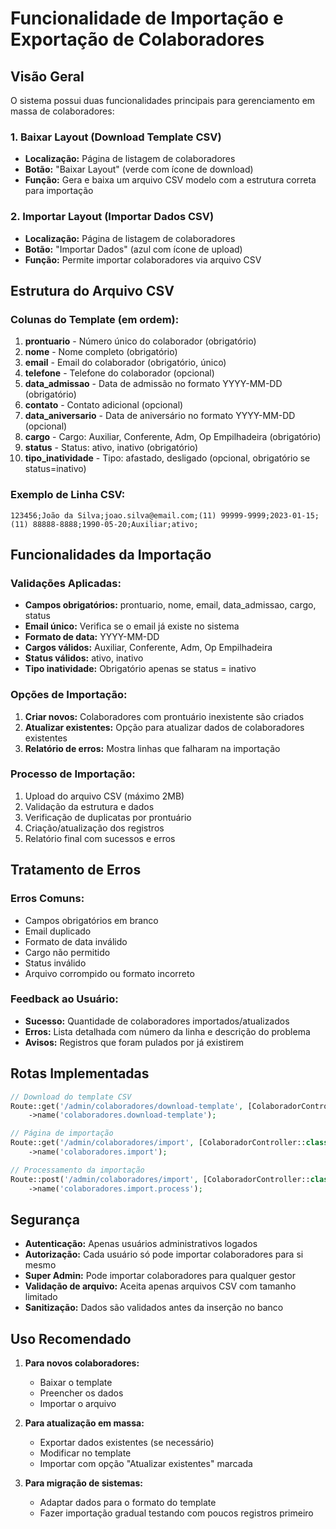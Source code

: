 # Funcionalidade de Importação e Exportação de Colaboradores

## Visão Geral

O sistema possui duas funcionalidades principais para gerenciamento em massa de colaboradores:

### 1. **Baixar Layout** (Download Template CSV)
- **Localização:** Página de listagem de colaboradores
- **Botão:** "Baixar Layout" (verde com ícone de download)
- **Função:** Gera e baixa um arquivo CSV modelo com a estrutura correta para importação

### 2. **Importar Layout** (Importar Dados CSV)
- **Localização:** Página de listagem de colaboradores
- **Botão:** "Importar Dados" (azul com ícone de upload)
- **Função:** Permite importar colaboradores via arquivo CSV

## Estrutura do Arquivo CSV

### Colunas do Template (em ordem):
1. **prontuario** - Número único do colaborador (obrigatório)
2. **nome** - Nome completo (obrigatório)
3. **email** - Email do colaborador (obrigatório, único)
4. **telefone** - Telefone do colaborador (opcional)
5. **data_admissao** - Data de admissão no formato YYYY-MM-DD (obrigatório)
6. **contato** - Contato adicional (opcional)
7. **data_aniversario** - Data de aniversário no formato YYYY-MM-DD (opcional)
8. **cargo** - Cargo: Auxiliar, Conferente, Adm, Op Empilhadeira (obrigatório)
9. **status** - Status: ativo, inativo (obrigatório)
10. **tipo_inatividade** - Tipo: afastado, desligado (opcional, obrigatório se status=inativo)

### Exemplo de Linha CSV:
```
123456;João da Silva;joao.silva@email.com;(11) 99999-9999;2023-01-15;(11) 88888-8888;1990-05-20;Auxiliar;ativo;
```

## Funcionalidades da Importação

### Validações Aplicadas:
- **Campos obrigatórios:** prontuario, nome, email, data_admissao, cargo, status
- **Email único:** Verifica se o email já existe no sistema
- **Formato de data:** YYYY-MM-DD
- **Cargos válidos:** Auxiliar, Conferente, Adm, Op Empilhadeira
- **Status válidos:** ativo, inativo
- **Tipo inatividade:** Obrigatório apenas se status = inativo

### Opções de Importação:
1. **Criar novos:** Colaboradores com prontuário inexistente são criados
2. **Atualizar existentes:** Opção para atualizar dados de colaboradores existentes
3. **Relatório de erros:** Mostra linhas que falharam na importação

### Processo de Importação:
1. Upload do arquivo CSV (máximo 2MB)
2. Validação da estrutura e dados
3. Verificação de duplicatas por prontuário
4. Criação/atualização dos registros
5. Relatório final com sucessos e erros

## Tratamento de Erros

### Erros Comuns:
- Campos obrigatórios em branco
- Email duplicado
- Formato de data inválido
- Cargo não permitido
- Status inválido
- Arquivo corrompido ou formato incorreto

### Feedback ao Usuário:
- **Sucesso:** Quantidade de colaboradores importados/atualizados
- **Erros:** Lista detalhada com número da linha e descrição do problema
- **Avisos:** Registros que foram pulados por já existirem

## Rotas Implementadas

```php
// Download do template CSV
Route::get('/admin/colaboradores/download-template', [ColaboradorController::class, 'downloadTemplate'])
    ->name('colaboradores.download-template');

// Página de importação
Route::get('/admin/colaboradores/import', [ColaboradorController::class, 'showImport'])
    ->name('colaboradores.import');

// Processamento da importação
Route::post('/admin/colaboradores/import', [ColaboradorController::class, 'import'])
    ->name('colaboradores.import.process');
```

## Segurança

- **Autenticação:** Apenas usuários administrativos logados
- **Autorização:** Cada usuário só pode importar colaboradores para si mesmo
- **Super Admin:** Pode importar colaboradores para qualquer gestor
- **Validação de arquivo:** Aceita apenas arquivos CSV com tamanho limitado
- **Sanitização:** Dados são validados antes da inserção no banco

## Uso Recomendado

1. **Para novos colaboradores:**
   - Baixar o template
   - Preencher os dados
   - Importar o arquivo

2. **Para atualização em massa:**
   - Exportar dados existentes (se necessário)
   - Modificar no template
   - Importar com opção "Atualizar existentes" marcada

3. **Para migração de sistemas:**
   - Adaptar dados para o formato do template
   - Fazer importação gradual testando com poucos registros primeiro